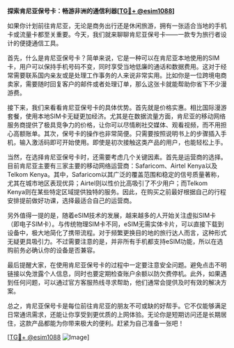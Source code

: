 **探索肯尼亚保号卡：畅游非洲的通信利器[[TG💪+ @esim1088](https://t.me/s/esim1088)]**

如果你计划前往肯尼亚，无论是商务出行还是休闲旅游，拥有一张适合当地的手机卡或流量卡都至关重要。今天，我们就来聊聊肯尼亚保号卡——一款专为旅行者设计的便捷通信工具。

首先，什么是肯尼亚保号卡？简单来说，它是一种可以在肯尼亚本地使用的SIM卡，用户可以保持手机号码不变，同时享受当地低廉的通话和数据费用。这对于经常需要联系国内亲友或是处理工作事务的人来说非常实用。比如你是一位跨境电商卖家，需要随时回复客户的邮件或者处理订单，那么这张卡就能帮助你省下不少漫游费。

接下来，我们来看看肯尼亚保号卡的具体优势。首先就是价格实惠。相比国际漫游套餐，使用本地SIM卡无疑更加经济。尤其是在数据流量方面，肯尼亚的移动网络服务商提供了极具竞争力的价格，让你可以尽情刷社交媒体、观看视频，而不用担心高额账单。其次，保号卡的操作也非常简便。只需要按照说明书上的步骤插入手机，输入激活码即可开始使用。即使是初次接触这类产品的用户，也能轻松上手。

当然，在选择肯尼亚保号卡时，还需要考虑几个关键因素。首先是运营商的选择。目前肯尼亚主要有三家主要的移动网络运营商：Safaricom、Airtel Kenya以及Telkom Kenya。其中，Safaricom以其广泛的覆盖范围和稳定的信号质量著称，尤其在城市地区表现优异；Airtel则以性价比高吸引了不少用户；而Telkom Kenya则在某些特定区域提供独特的服务。因此，在购买之前最好根据自己的行程安排提前做好功课，选择最适合自己的运营商。

另外值得一提的是，随着eSIM技术的发展，越来越多的人开始关注虚拟SIM卡（即电子SIM卡）。与传统物理SIM卡不同，eSIM无需实体卡片，可以直接下载到设备中，极大地简化了携带流程。对于频繁更换目的地的旅行达人而言，这种形式无疑更具吸引力。不过需要注意的是，并非所有手机都支持eSIM功能，所以在选购前务必确认你的设备是否兼容。

最后提醒大家，在使用肯尼亚保号卡的过程中一定要注意安全问题。避免点击不明链接以免泄露个人信息，同时也要定期检查账户余额以防欠费停机。此外，如果遇到任何问题，可以通过官方客服热线寻求帮助，他们通常会提供及时有效的解决方案。

总之，肯尼亚保号卡是每位前往肯尼亚的朋友不可或缺的好帮手。它不仅能够满足日常通讯需求，还能让你享受到更优质的上网体验。无论你是短期访问还是长期居住，这款产品都能为你带来极大的便利。赶紧为自己准备一张吧！

[[TG💪+ @esim1088](https://t.me/s/esim1088) ![Image](https://i.postimg.cc/4NQfJmqS/Snipaste-2025-05-13-00-14-12.png)]